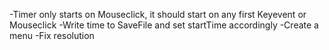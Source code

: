 -Timer only starts on Mouseclick, it should start on any first Keyevent or Mouseclick
-Write time to SaveFile and set startTime accordingly
-Create a menu
-Fix resolution
